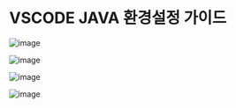 # VSCODE JAVA 환경설정 가이드

![image](https://user-images.githubusercontent.com/79128042/147639907-b7be530c-31e4-4789-b9e1-30d3a63d2279.png)

![image](https://user-images.githubusercontent.com/79128042/147639944-7bfb6d03-dce5-45c4-af04-a62ebbdab6c7.png)

![image](https://user-images.githubusercontent.com/79128042/147639964-d4521b8d-c31e-45c4-b014-71237060e2a1.png)

![image](https://user-images.githubusercontent.com/79128042/147639870-6878416f-2564-4365-aea7-efc612dc2625.png)
